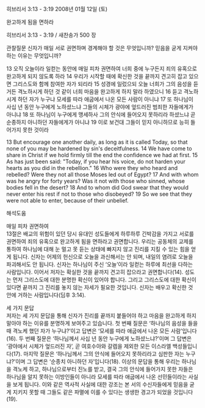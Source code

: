 히브리서 3:13 - 3:19 
2008년 01월 12일 (토)

완고하게 됨을 면하라



히브리서 3:13 - 3:19 / 새찬송가 500 장


관찰질문
신자가 매일 서로 권면하며 경계해야 할 것은 무엇입니까?
믿음을 굳게 지켜야 하는 이유는 무엇입니까? 

13 오직 오늘이라 일컫는 동안에 매일 피차 권면하여 너희 중에 누구든지 죄의 유혹으로 완고하게 되지 않도록 하라 14 우리가 시작할 때에 확신한 것을 끝까지 견고히 잡고 있으면 그리스도와 함께 참여한 자가 되리라 15 성경에 일렀으되 오늘 너희가 그의 음성을 듣거든 격노하시게 하던 것 같이 너희 마음을 완고하게 하지 말라 하였으니 16 듣고 격노하시게 하던 자가 누구냐 모세를 따라 애굽에서 나온 모든 사람이 아니냐 17 또 하나님이 사십 년 동안 누구에게 노하셨느냐 그들의 시체가 광야에 엎드러진 범죄한 자들에게가 아니냐 18 또 하나님이 누구에게 맹세하사 그의 안식에 들어오지 못하리라 하셨느냐 곧 순종하지 아니하던 자들에게가 아니냐 19 이로 보건대 그들이 믿지 아니하므로 능히 들어가지 못한 것이라 

13 But encourage one another daily, as long as it is called Today, so that none of you may be hardened by sin's deceitfulness. 14 We have come to share in Christ if we hold firmly till the end the confidence we had at first. 15 As has just been said: "Today, if you hear his voice, do not harden your hearts as you did in the rebellion." 16 Who were they who heard and rebelled? Were they not all those Moses led out of Egypt? 17 And with whom was he angry for forty years? Was it not with those who sinned, whose bodies fell in the desert? 18 And to whom did God swear that they would never enter his rest if not to those who disobeyed? 19 So we see that they were not able to enter, because of their unbelief.

해석도움





매일 피차 권면하여  
13절은 배교의 위험이 있던 당시 유대인 성도들에게 하루하루 긴박감을 가지고 서로를 권면하여 죄의 유혹으로 완고하게 됨을 면하라고 권면합니다. 우리는 공동체의 교제를 통하여 하나님에 대해 눈 멀고 못 듣는 상태에 빠지지 않고 진리를 지킬 수 있는 힘을 얻게 됩니다. 신자는 어제의 헌신으로 오늘을 과신해서는 안 되며, 내일의 염려로 오늘을 파괴해서도 안 됩니다. 신자는 하나님이 주신 ‘오늘’이라 일컫는 하루에 최선을 다하는 사람입니다. 이어서 저자는 확실한 것을 끝까지 견고히 잡으라고 권면합니다(14). 성도는 먼저 그리스도에 대한 분명한 확신이 있어야 합니다. 그리고 그리스도에 대한 확신이 있다면 끝까지 그 진리를 놓지 않는 자세가 필요한 것입니다. 신자는 배우고 확신한 것 안에 거하는 사람입니다(딤후 3:14).        

세 가지 문답  
저자는 세 가지 문답을 통해 신자가 진리를 끝까지 붙들어야 하고 마음을 완고하게 하지 말아야 하는 이유를 분명하게 보여주고 있습니다. 첫 번째 질문은 ‘하나님의 음성을 들을 때 격노케 했던 자가 누구냐?’이고 답변은 ‘모세를 따라 애굽에서 나온 모든 사람’입니다(16). 두 번째 질문은 ‘하나님께서 사십 년 동안 누구에게 노하셨느냐?’이며 그 답변은 ‘광야에서 시체가 엎드러진 자’, 곧 여호수아와 갈렙을 제외한 모든 이스라엘 백성들입니다(17). 마지막 질문은 ‘하나님께서 그의 안식에 들어오지 못하리라고 심판한 자는 누구냐?’이며 그 답변은 ‘순종치 아니하던 자’입니다(18). 이상의 문답을 통해 우리는 하나님을 격노케 하고, 하나님으로부터 진노를 받고, 결국 그의 안식에 들어가지 못한 자들은 하나님을 알지 못하는 이방인들이 아니라 모세를 따라 애굽에서 나온 선민들이라는 사실을 보게 됩니다. 이와 같은 역사적 사실에 대한 강조는 본 서의 수신자들에게 믿음을 굳게 지키지 못할 때 그들도 같은 파멸에 이를 수 있다는 생생한 경고가 되었을 것입니다(19).
